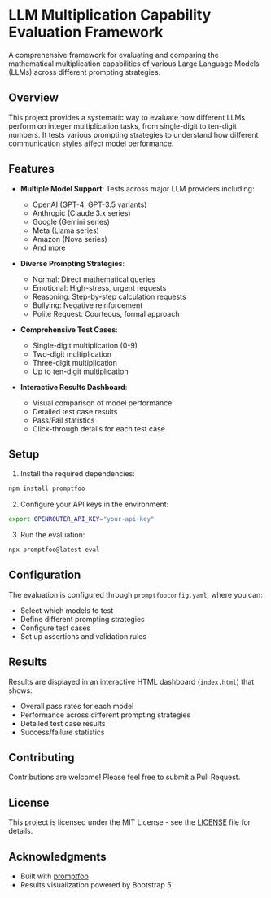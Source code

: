 # LLM Multiplication Capability Evaluation Framework

A comprehensive framework for evaluating and comparing the mathematical multiplication capabilities of various Large Language Models (LLMs) across different prompting strategies.

## Overview

This project provides a systematic way to evaluate how different LLMs perform on integer multiplication tasks, from single-digit to ten-digit numbers. It tests various prompting strategies to understand how different communication styles affect model performance.

## Features

- **Multiple Model Support**: Tests across major LLM providers including:
  - OpenAI (GPT-4, GPT-3.5 variants)
  - Anthropic (Claude 3.x series)
  - Google (Gemini series)
  - Meta (Llama series)
  - Amazon (Nova series)
  - And more

- **Diverse Prompting Strategies**:
  - Normal: Direct mathematical queries
  - Emotional: High-stress, urgent requests
  - Reasoning: Step-by-step calculation requests
  - Bullying: Negative reinforcement
  - Polite Request: Courteous, formal approach

- **Comprehensive Test Cases**:
  - Single-digit multiplication (0-9)
  - Two-digit multiplication
  - Three-digit multiplication
  - Up to ten-digit multiplication

- **Interactive Results Dashboard**:
  - Visual comparison of model performance
  - Detailed test case results
  - Pass/Fail statistics
  - Click-through details for each test case

## Setup

1. Install the required dependencies:
```bash
npm install promptfoo
```

2. Configure your API keys in the environment:
```bash
export OPENROUTER_API_KEY="your-api-key"
```

3. Run the evaluation:
```bash
npx promptfoo@latest eval
```

## Configuration

The evaluation is configured through `promptfooconfig.yaml`, where you can:
- Select which models to test
- Define different prompting strategies
- Configure test cases
- Set up assertions and validation rules

## Results

Results are displayed in an interactive HTML dashboard (`index.html`) that shows:
- Overall pass rates for each model
- Performance across different prompting strategies
- Detailed test case results
- Success/failure statistics

## Contributing

Contributions are welcome! Please feel free to submit a Pull Request.

## License

This project is licensed under the MIT License - see the [LICENSE](LICENSE) file for details.

## Acknowledgments

- Built with [promptfoo](https://www.promptfoo.dev/)
- Results visualization powered by Bootstrap 5 